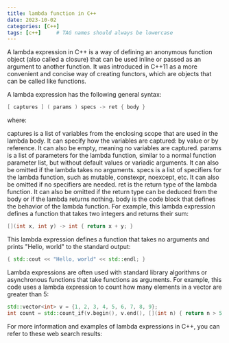```yaml
---
title: lambda function in C++
date: 2023-10-02
categories: [C++]
tags: [c++]     # TAG names should always be lowercase
---
```

A lambda expression in C++ is a way of defining an anonymous function object (also called a closure) that can be used inline or passed as an argument to another function. It was introduced in C++11 as a more convenient and concise way of creating functors, which are objects that can be called like functions.

A lambda expression has the following general syntax:

```cpp
[ captures ] ( params ) specs -> ret { body }
```

where:

captures is a list of variables from the enclosing scope that are used in the lambda body. It can specify how the variables are captured: by value or by reference. It can also be empty, meaning no variables are captured.
params is a list of parameters for the lambda function, similar to a normal function parameter list, but without default values or variadic arguments. It can also be omitted if the lambda takes no arguments.
specs is a list of specifiers for the lambda function, such as mutable, constexpr, noexcept, etc. It can also be omitted if no specifiers are needed.
ret is the return type of the lambda function. It can also be omitted if the return type can be deduced from the body or if the lambda returns nothing.
body is the code block that defines the behavior of the lambda function.
For example, this lambda expression defines a function that takes two integers and returns their sum:

```cpp
[](int x, int y) -> int { return x + y; }
```

This lambda expression defines a function that takes no arguments and prints "Hello, world" to the standard output:

```cpp
{ std::cout << "Hello, world" << std::endl; }
```

Lambda expressions are often used with standard library algorithms or asynchronous functions that take functions as arguments. For example, this code uses a lambda expression to count how many elements in a vector are greater than 5:

```cpp
std::vector<int> v = {1, 2, 3, 4, 5, 6, 7, 8, 9}; 
int count = std::count_if(v.begin(), v.end(), [](int n) { return n > 5; });
```

For more information and examples of lambda expressions in C++, you can refer to these web search results: